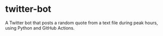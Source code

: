 # twitter-bot
A Twitter bot that posts a random quote from a text file during peak hours, using Python and GitHub Actions.
